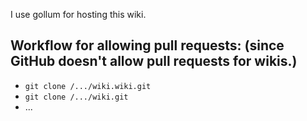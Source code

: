 I use gollum for hosting this wiki.

## Workflow for allowing pull requests: (since GitHub doesn't allow pull requests for wikis.)

* `git clone /.../wiki.wiki.git`
* `git clone /.../wiki.git`
* ...